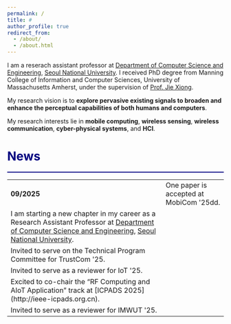 ```yaml
---
permalink: /
title: #
author_profile: true
redirect_from: 
  - /about/
  - /about.html
---
```



I am a reserach assistant professor at [Department of Computer Science and Engineering](https://cse.snu.ac.kr), [Seoul National University](https://en.snu.ac.kr/index.html). I received PhD degree from Manning College of Information and Computer Sciences, University of Massachusetts Amherst, under the supervision of [Prof. Jie Xiong](https://people.cs.umass.edu/~jxiong/).

My research vision is to **explore pervasive existing signals to broaden and enhance the perceptual capabilities of both humans and computers**. 

My research interests lie in **mobile computing**, **wireless sensing**, **wireless communication**, **cyber-physical systems**, and **HCI**.


<span style="color:Navy">News</span>
======
<hr style="border: none; height: 2px; background-color: Navy;">

<table style="border-collapse: collapse; border: none;">
    <tr style="border: none;">
      <td style="border: none;"><b>09/2025</b></td>
      <td style="border: none;">
      One paper is accepted at MobiCom '25dd.
      </td>
    </tr> 
    <tr>
      <td style="border: none;><b>09/2025</b></td>
      <td style="border: none;>
      I am starting a new chapter in my career as a Research Assistant Professor at <a href="https://cse.snu.ac.kr">Department of Computer Science and Engineering</a>, <a href="https://en.snu.ac.kr/index.html">Seoul National University</a>.
      </td>
    </tr>  
    <tr>
      <td style="border: none;><b>08/2025</b></td>
      <td style="border: none;>
      Invited to serve on the Technical Program Committee for TrustCom '25.
      </td>
    </tr>
    <tr>
      <td style="border: none;><b>08/2025</b></td>
      <td style="border: none;>
      Invited to serve as a reviewer for IoT '25.
      </td>
    </tr> 
    <tr>
      <td style="border: none;><b>07/2025</b></td>
      <td style="border: none;>
      Excited to co-chair the “RF Computing and AIoT Application” track at [ICPADS 2025](http://ieee-icpads.org.cn).
      </td>
    </tr> 
    <tr>
      <td style="border: none;><b>05/2025</b></td>
      <td style="border: none;>
      Invited to serve as a reviewer for IMWUT '25.
      </td>
    </tr> 
  </table>
        


